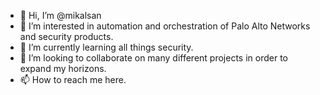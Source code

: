 - 👋 Hi, I’m @mikalsan
- 👀 I’m interested in automation and orchestration of Palo Alto Networks and security products.
- 🌱 I’m currently learning all things security.
- 💞️ I’m looking to collaborate on many different projects in order to expand my horizons.
- 📫 How to reach me here.

<!---
mikalsan/mikalsan is a ✨ special ✨ repository because its `README.md` (this file) appears on your GitHub profile.
You can click the Preview link to take a look at your changes.
--->

